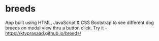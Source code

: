 # breeds
App built using HTML, JavaScript & CSS Bootstrap to see different dog breeds on modal view thru a button click.
Try it - https://ktvprasaad.github.io/breeds/
